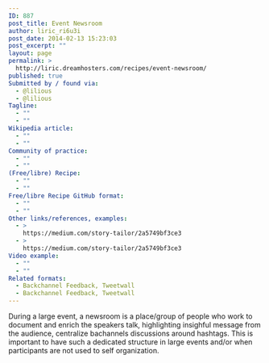 ```yaml
---
ID: 887
post_title: Event Newsroom
author: liric_ri6u3i
post_date: 2014-02-13 15:23:03
post_excerpt: ""
layout: page
permalink: >
  http://liric.dreamhosters.com/recipes/event-newsroom/
published: true
Submitted by / found via:
  - @lilious
  - @lilious
Tagline:
  - ""
  - ""
Wikipedia article:
  - ""
  - ""
Community of practice:
  - ""
  - ""
(Free/libre) Recipe:
  - ""
  - ""
Free/libre Recipe GitHub format:
  - ""
  - ""
Other links/references, examples:
  - >
    https://medium.com/story-tailor/2a5749bf3ce3
  - >
    https://medium.com/story-tailor/2a5749bf3ce3
Video example:
  - ""
  - ""
Related formats:
  - Backchannel Feedback, Tweetwall
  - Backchannel Feedback, Tweetwall
---
```

During a large event, a newsroom is a place/group of people who work to document and enrich the speakers talk, highlighting insighful message from the audience, centralize bachannels discussions around hashtags. This is important to have such a dedicated structure in large events and/or when participants are not used to self organization.